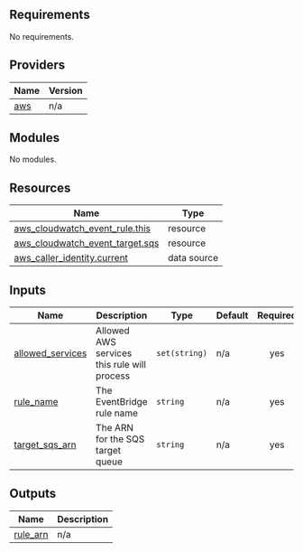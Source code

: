 <!-- BEGIN_TF_DOCS -->
## Requirements

No requirements.

## Providers

| Name | Version |
|------|---------|
| <a name="provider_aws"></a> [aws](#provider\_aws) | n/a |

## Modules

No modules.

## Resources

| Name | Type |
|------|------|
| [aws_cloudwatch_event_rule.this](https://registry.terraform.io/providers/hashicorp/aws/latest/docs/resources/cloudwatch_event_rule) | resource |
| [aws_cloudwatch_event_target.sqs](https://registry.terraform.io/providers/hashicorp/aws/latest/docs/resources/cloudwatch_event_target) | resource |
| [aws_caller_identity.current](https://registry.terraform.io/providers/hashicorp/aws/latest/docs/data-sources/caller_identity) | data source |

## Inputs

| Name | Description | Type | Default | Required |
|------|-------------|------|---------|:--------:|
| <a name="input_allowed_services"></a> [allowed\_services](#input\_allowed\_services) | Allowed AWS services this rule will process | `set(string)` | n/a | yes |
| <a name="input_rule_name"></a> [rule\_name](#input\_rule\_name) | The EventBridge rule name | `string` | n/a | yes |
| <a name="input_target_sqs_arn"></a> [target\_sqs\_arn](#input\_target\_sqs\_arn) | The ARN for the SQS target queue | `string` | n/a | yes |

## Outputs

| Name | Description |
|------|-------------|
| <a name="output_rule_arn"></a> [rule\_arn](#output\_rule\_arn) | n/a |
<!-- END_TF_DOCS -->